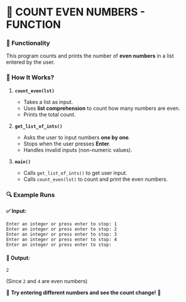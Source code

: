 # **🔢 COUNT EVEN NUMBERS - FUNCTION**  

### **📌 Functionality**  
This program counts and prints the number of **even numbers** in a list entered by the user.  

### **📝 How It Works?**  
1. **`count_even(lst)`**  
   - Takes a list as input.  
   - Uses **list comprehension** to count how many numbers are even.  
   - Prints the total count.  

2. **`get_list_of_ints()`**  
   - Asks the user to input numbers **one by one**.  
   - Stops when the user presses **Enter**.  
   - Handles invalid inputs (non-numeric values).  

3. **`main()`**  
   - Calls `get_list_of_ints()` to get user input.  
   - Calls `count_even(lst)` to count and print the even numbers.  

### **🔍 Example Runs**  
#### **✅ Input:**
```
Enter an integer or press enter to stop: 1  
Enter an integer or press enter to stop: 2  
Enter an integer or press enter to stop: 3  
Enter an integer or press enter to stop: 4  
Enter an integer or press enter to stop:   
```
#### **📌 Output:**
```
2
```
(Since `2` and `4` are even numbers)  

🎯 **Try entering different numbers and see the count change!** 🚀
